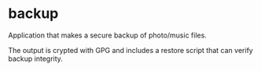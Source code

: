 # backup

Application that makes a secure backup of photo/music files.

The output is crypted with GPG and includes a restore script that can verify backup integrity.
